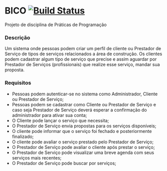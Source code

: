 # BICO [![Build Status](https://travis-ci.org/ads-ifpb-praticas/bico-dijalma.svg?branch=master)](https://travis-ci.org/ads-ifpb-praticas/bico-dijalma)

Projeto de disciplina de Práticas de Programação

### Descrição

Um sistema onde pessoas podem criar um perfil de cliente ou Prestador de Serviço de tipos de serviços relacionados a
área de construção. Os clientes podem cadastrar algum tipo de serviço que precise e assim aguardar por Prestador de Serviços 
(profissionais) que realize esse serviço, mandar sua proposta.

### Requisitos

* Pessoas podem autenticar-se no sistema como Administrador, Cliente ou Prestador de Serviço;
* Pessoas podem se cadastrar como Cliente ou Prestador de Serviço e caso seja Prestador de Serviço deverá esperar a confirmação
  do administrador para ativar sua conta;
* O Cliente pode lançar o serviço que necessita;
* O Prestador de Serviço envia propostas para os serviços disponíveis;
* O cliente pode informar que o serviço foi fechado e posteriormente finalizado;
* O cliente pode avaliar o serviço prestado pelo Prestador de Serviço;
* O Prestador de Serviço pode avaliar o cliente após prestar o serviço;
* O Prestador de Serviço pode visualizar uma breve agenda com seus serviços mais recentes;
* O Prestador de Serviço pode buscar por serviços;